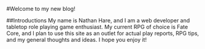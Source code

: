 #Welcome to my new blog!

##Introductions
My name is Nathan Hare, and I am a web developer and tabletop role playing game
enthusiast. My current RPG of choice is Fate Core, and I plan to use this site 
as an outlet for actual play reports, RPG tips, and my general thoughts and 
ideas. I hope you enjoy it! 
